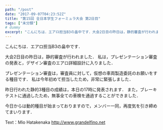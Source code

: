 ```yaml
---
path: "/post"
date: "2017-09-07T04:23:52Z"
title: "第15回 全日本学生フォーミュラ大会 第2日目"
tags: ["未分類"]
# dummy
excerpt: "こんにちは．エアロ担当B3の畠中です．大会2日目の昨日は，静的審査が行われました．私は，プレゼンテーション審査の発表と，デザイン審査のエアロ詳細設計に入りました．プレゼンテーション審査は，審査員に対..."
---
```


こんにちは．エアロ担当B3の畠中です．

大会2日目の昨日は，静的審査が行われました．
私は，プレゼンテーション審査の発表と，デザイン審査のエアロ詳細設計に入りました．

プレゼンテーション審査は，審査員に対して，仮想の車両製造委託のお願いをする種目です．
私は今年初めて担当したため，非常に緊張しました．

昨日行われた静的3種目の成績は，本日の17時に発表されます．
また，ブレーキテストに通過したため，無事全ての車検を通過することができました．

今日からは動的種目が始まっておりますので，メンバー一同，再度気を引き締めてまいります．

Text：Mio Hatakenaka
http://www.grandelfino.net